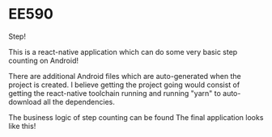 # EE590
Step!

This is a react-native application which can do some very basic step counting on Android!

There are additional Android files which are auto-generated when the project is created. I believe getting the project
going would consist of getting the react-native toolchain running and running "yarn" to auto-download all the dependencies.

The business logic of step counting can be found
The final application looks like this!

